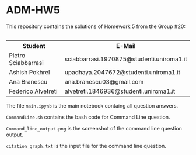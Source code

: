 # ADM-HW5

This repository contains the solutions of Homework 5 from the Group #20:

<div style="float: left;">
    <table>
        <tr>
            <th>Student</th>
            <th>E-Mail</th>
        </tr>
        <tr>
            <td>Pietro Sciabbarrasi</td>
            <td>sciabbarrasi.1970875@studenti.uniroma1.it</td>
        </tr>
        <tr>
            <td>Ashish Pokhrel</td>
            <td>upadhaya.2047672@studenti.uniroma1.it</td>
        </tr>
        <tr>
            <td>Ana Branescu</td>
            <td>ana.branescu03@gmail.com</td>
        </tr>
        <tr>
            <td>Federico Alvetreti</td>
            <td>alvetreti.1846936@studenti.uniroma1.it</td>
    </table>
</div>

The file `main.ipynb` is the main notebook containg all question answers.

`CommandLine.sh` contains the bash code for Command Line question.

`Command_line_output.png` is the screenshot of the command line question output.

`citation_graph.txt` is the input file for the command line question.
